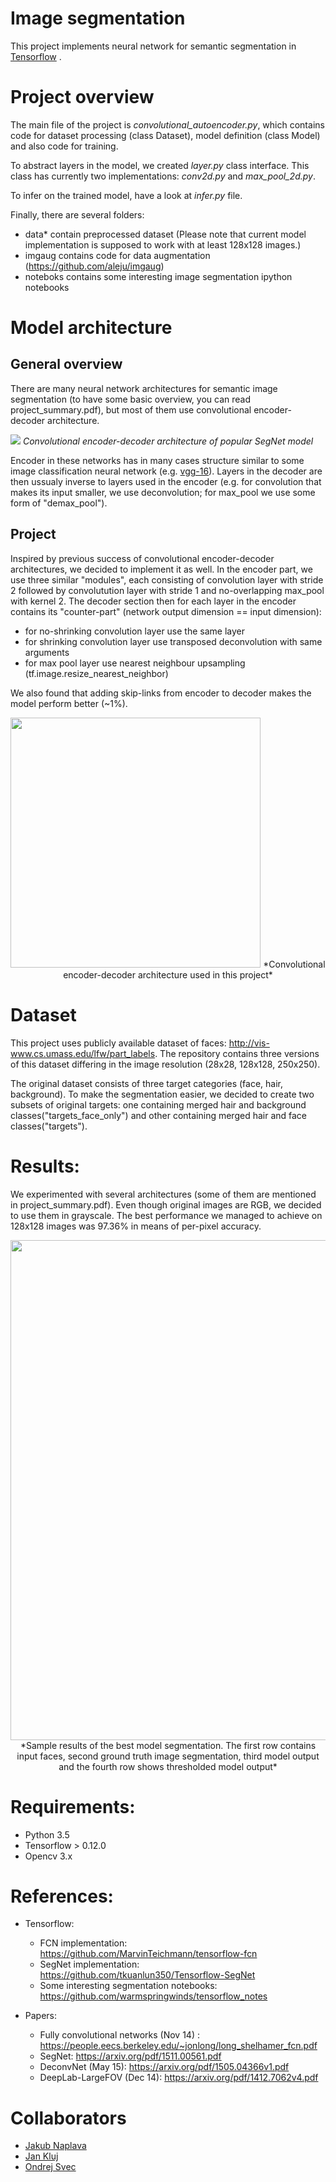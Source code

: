# Image segmentation

This project implements neural network for semantic segmentation in [Tensorflow](https://github.com/tensorflow/tensorflow/) . 

# Project overview

The main file of the project is *convolutional_autoencoder.py*, which contains code for dataset processing (class Dataset), model definition (class Model) and also code for training. 

To abstract layers in the model, we created *layer.py* class interface. This class has currently two implementations: *conv2d.py* and *max_pool_2d.py*.

To infer on the trained model, have a look at *infer.py* file.

Finally, there are several folders:
- data* contain preprocessed dataset (Please note that current model implementation is supposed to work with at least 128x128 images.)
- imgaug contains code for data augmentation (https://github.com/aleju/imgaug)
- noteboks contains some interesting image segmentation ipython notebooks 


# Model architecture

## General overview 
There are many neural network architectures for semantic image segmentation (to have some basic overview, you can read project_summary.pdf), but most of them use convolutional encoder-decoder architecture.

![](http://mi.eng.cam.ac.uk/projects/segnet/images/segnet.png)
*Convolutional encoder-decoder architecture of popular SegNet model*

Encoder in these networks has in many cases structure similar to some image classification neural network (e.g. [vgg-16](https://github.com/tensorflow/tensorflow/blob/master/tensorflow/contrib/slim/python/slim/nets/vgg.py)). Layers in the decoder are then ussualy inverse to layers used in the encoder (e.g. for convolution that makes its input smaller, we use deconvolution; for max_pool we use some form of "demax_pool").

## Project

Inspired by previous success of convolutional encoder-decoder architectures, we decided to implement it as well. In the encoder part, we use three similar "modules", each consisting of convolution layer with stride 2 followed by convolutution layer with stride 1 and no-overlapping max_pool with kernel 2. The decoder section then for each layer in the encoder contains its "counter-part" (network output dimension == input dimension):
- for no-shrinking convolution layer use the same layer
- for shrinking convolution layer use transposed deconvolution with same arguments
- for max pool layer use nearest neighbour upsampling (tf.image.resize_nearest_neighbor)

We also found that adding skip-links from encoder to decoder makes the model perform better (~1%).

<center>
<img src="https://raw.githubusercontent.com/arahusky/Tensorflow-Segmentation/master/model.png" width="400">
*Convolutional encoder-decoder architecture used in this project*
</center>

# Dataset

This project uses publicly available dataset of faces: http://vis-www.cs.umass.edu/lfw/part_labels. The repository contains three versions of this dataset differing in the image resolution (28x28, 128x128, 250x250). 

The original dataset consists of three target categories (face, hair, background). To make the segmentation easier, we decided to create two subsets of original targets: one containing merged hair and background classes("targets_face_only") and other containing merged hair and face classes("targets"). 

# Results:

We experimented with several architectures (some of them are mentioned in project_summary.pdf). Even though original images are RGB, we decided to use them in grayscale. The best performance we managed to achieve on 128x128 images was 97.36% in means of per-pixel accuracy.

<center>
<img src="https://raw.githubusercontent.com/arahusky/Tensorflow-Segmentation/master/results.png" width="800">
*Sample results of the best model segmentation. The first row contains input faces, second ground truth image segmentation, third model output and the fourth row shows thresholded model output*
</center>

# Requirements:
- Python 3.5
- Tensorflow > 0.12.0
- Opencv 3.x

# References:

- Tensorflow:
  - FCN implementation: https://github.com/MarvinTeichmann/tensorflow-fcn
  - SegNet implementation: https://github.com/tkuanlun350/Tensorflow-SegNet
  - Some interesting segmentation notebooks: https://github.com/warmspringwinds/tensorflow_notes 

- Papers:
  - Fully convolutional networks (Nov 14) : https://people.eecs.berkeley.edu/~jonlong/long_shelhamer_fcn.pdf
  - SegNet: https://arxiv.org/pdf/1511.00561.pdf
  - DeconvNet (May 15): https://arxiv.org/pdf/1505.04366v1.pdf
  - DeepLab-LargeFOV (Dec 14): https://arxiv.org/pdf/1412.7062v4.pdf

# Collaborators

- [Jakub Naplava](https://github.com/arahusky)
- [Jan Kluj](https://github.com/Honkl)
- [Ondrej Svec](https://github.com/svecon/)
